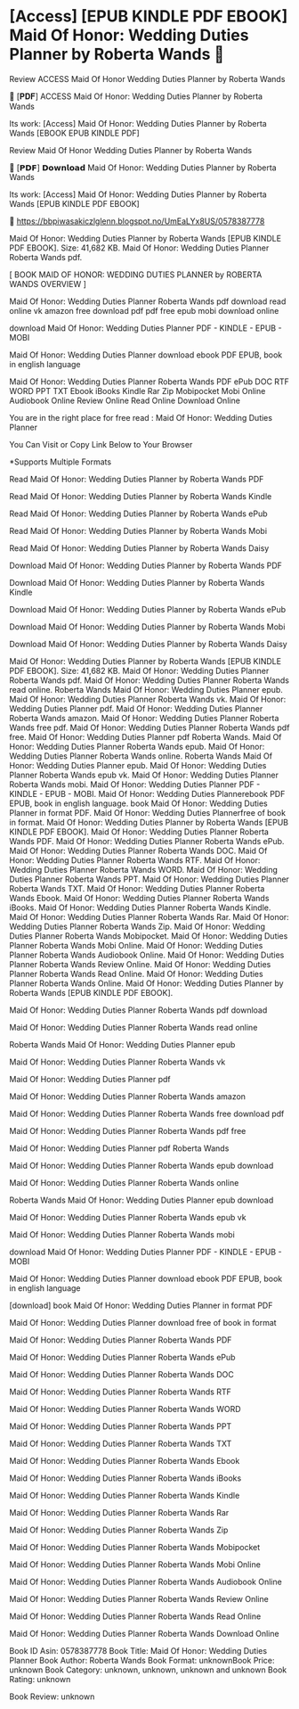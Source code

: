 # [Access] [EPUB KINDLE PDF EBOOK] Maid Of Honor: Wedding Duties Planner by  Roberta Wands 📩
Review ACCESS Maid Of Honor Wedding Duties Planner by Roberta Wands

📂 [𝐏𝐃𝐅] ACCESS Maid Of Honor: Wedding Duties Planner by Roberta Wands

Its work: [Access] Maid Of Honor: Wedding Duties Planner by Roberta Wands [EBOOK EPUB KINDLE PDF]


Review Maid Of Honor Wedding Duties Planner by Roberta Wands

📩 [𝗣𝗗𝗙] 𝗗𝗼𝘄𝗻𝗹𝗼𝗮𝗱 Maid Of Honor: Wedding Duties Planner by Roberta Wands

Its work: [Access] Maid Of Honor: Wedding Duties Planner by Roberta Wands [EPUB KINDLE PDF EBOOK]



📣 https://bbpiwasakiczlglenn.blogspot.no/UmEaLYx8US/0578387778



Maid Of Honor: Wedding Duties Planner by Roberta Wands [EPUB KINDLE PDF EBOOK]. Size: 41,682 KB. Maid Of Honor: Wedding Duties Planner Roberta Wands pdf.

[ BOOK MAID OF HONOR: WEDDING DUTIES PLANNER by ROBERTA WANDS OVERVIEW ]

Maid Of Honor: Wedding Duties Planner Roberta Wands pdf download read online vk amazon free download pdf pdf free epub mobi download online

download Maid Of Honor: Wedding Duties Planner PDF - KINDLE - EPUB - MOBI

Maid Of Honor: Wedding Duties Planner download ebook PDF EPUB, book in english language

Maid Of Honor: Wedding Duties Planner Roberta Wands PDF ePub DOC RTF WORD PPT TXT Ebook iBooks Kindle Rar Zip Mobipocket Mobi Online Audiobook Online Review Online Read Online Download Online

You are in the right place for free read : Maid Of Honor: Wedding Duties Planner

You Can Visit or Copy Link Below to Your Browser

*Supports Multiple Formats

Read Maid Of Honor: Wedding Duties Planner by Roberta Wands PDF

Read Maid Of Honor: Wedding Duties Planner by Roberta Wands Kindle

Read Maid Of Honor: Wedding Duties Planner by Roberta Wands ePub

Read Maid Of Honor: Wedding Duties Planner by Roberta Wands Mobi

Read Maid Of Honor: Wedding Duties Planner by Roberta Wands Daisy

Download Maid Of Honor: Wedding Duties Planner by Roberta Wands PDF

Download Maid Of Honor: Wedding Duties Planner by Roberta Wands Kindle

Download Maid Of Honor: Wedding Duties Planner by Roberta Wands ePub

Download Maid Of Honor: Wedding Duties Planner by Roberta Wands Mobi

Download Maid Of Honor: Wedding Duties Planner by Roberta Wands Daisy

Maid Of Honor: Wedding Duties Planner by Roberta Wands [EPUB KINDLE PDF EBOOK]. Size: 41,682 KB. Maid Of Honor: Wedding Duties Planner Roberta Wands pdf. Maid Of Honor: Wedding Duties Planner Roberta Wands read online. Roberta Wands Maid Of Honor: Wedding Duties Planner epub. Maid Of Honor: Wedding Duties Planner Roberta Wands vk. Maid Of Honor: Wedding Duties Planner pdf. Maid Of Honor: Wedding Duties Planner Roberta Wands amazon. Maid Of Honor: Wedding Duties Planner Roberta Wands free pdf. Maid Of Honor: Wedding Duties Planner Roberta Wands pdf free. Maid Of Honor: Wedding Duties Planner pdf Roberta Wands. Maid Of Honor: Wedding Duties Planner Roberta Wands epub. Maid Of Honor: Wedding Duties Planner Roberta Wands online. Roberta Wands Maid Of Honor: Wedding Duties Planner epub. Maid Of Honor: Wedding Duties Planner Roberta Wands epub vk. Maid Of Honor: Wedding Duties Planner Roberta Wands mobi. Maid Of Honor: Wedding Duties Planner PDF - KINDLE - EPUB - MOBI. Maid Of Honor: Wedding Duties Plannerebook PDF EPUB, book in english language. book Maid Of Honor: Wedding Duties Planner in format PDF. Maid Of Honor: Wedding Duties Plannerfree of book in format. Maid Of Honor: Wedding Duties Planner by Roberta Wands [EPUB KINDLE PDF EBOOK]. Maid Of Honor: Wedding Duties Planner Roberta Wands PDF. Maid Of Honor: Wedding Duties Planner Roberta Wands ePub. Maid Of Honor: Wedding Duties Planner Roberta Wands DOC. Maid Of Honor: Wedding Duties Planner Roberta Wands RTF. Maid Of Honor: Wedding Duties Planner Roberta Wands WORD. Maid Of Honor: Wedding Duties Planner Roberta Wands PPT. Maid Of Honor: Wedding Duties Planner Roberta Wands TXT. Maid Of Honor: Wedding Duties Planner Roberta Wands Ebook. Maid Of Honor: Wedding Duties Planner Roberta Wands iBooks. Maid Of Honor: Wedding Duties Planner Roberta Wands Kindle. Maid Of Honor: Wedding Duties Planner Roberta Wands Rar. Maid Of Honor: Wedding Duties Planner Roberta Wands Zip. Maid Of Honor: Wedding Duties Planner Roberta Wands Mobipocket. Maid Of Honor: Wedding Duties Planner Roberta Wands Mobi Online. Maid Of Honor: Wedding Duties Planner Roberta Wands Audiobook Online. Maid Of Honor: Wedding Duties Planner Roberta Wands Review Online. Maid Of Honor: Wedding Duties Planner Roberta Wands Read Online. Maid Of Honor: Wedding Duties Planner Roberta Wands Online. Maid Of Honor: Wedding Duties Planner by Roberta Wands [EPUB KINDLE PDF EBOOK].

Maid Of Honor: Wedding Duties Planner Roberta Wands pdf download

Maid Of Honor: Wedding Duties Planner Roberta Wands read online

Roberta Wands Maid Of Honor: Wedding Duties Planner epub

Maid Of Honor: Wedding Duties Planner Roberta Wands vk

Maid Of Honor: Wedding Duties Planner pdf

Maid Of Honor: Wedding Duties Planner Roberta Wands amazon

Maid Of Honor: Wedding Duties Planner Roberta Wands free download pdf

Maid Of Honor: Wedding Duties Planner Roberta Wands pdf free

Maid Of Honor: Wedding Duties Planner pdf Roberta Wands

Maid Of Honor: Wedding Duties Planner Roberta Wands epub download

Maid Of Honor: Wedding Duties Planner Roberta Wands online

Roberta Wands Maid Of Honor: Wedding Duties Planner epub download

Maid Of Honor: Wedding Duties Planner Roberta Wands epub vk

Maid Of Honor: Wedding Duties Planner Roberta Wands mobi

download Maid Of Honor: Wedding Duties Planner PDF - KINDLE - EPUB - MOBI

Maid Of Honor: Wedding Duties Planner download ebook PDF EPUB, book in english language

[download] book Maid Of Honor: Wedding Duties Planner in format PDF

Maid Of Honor: Wedding Duties Planner download free of book in format

Maid Of Honor: Wedding Duties Planner Roberta Wands PDF

Maid Of Honor: Wedding Duties Planner Roberta Wands ePub

Maid Of Honor: Wedding Duties Planner Roberta Wands DOC

Maid Of Honor: Wedding Duties Planner Roberta Wands RTF

Maid Of Honor: Wedding Duties Planner Roberta Wands WORD

Maid Of Honor: Wedding Duties Planner Roberta Wands PPT

Maid Of Honor: Wedding Duties Planner Roberta Wands TXT

Maid Of Honor: Wedding Duties Planner Roberta Wands Ebook

Maid Of Honor: Wedding Duties Planner Roberta Wands iBooks

Maid Of Honor: Wedding Duties Planner Roberta Wands Kindle

Maid Of Honor: Wedding Duties Planner Roberta Wands Rar

Maid Of Honor: Wedding Duties Planner Roberta Wands Zip

Maid Of Honor: Wedding Duties Planner Roberta Wands Mobipocket

Maid Of Honor: Wedding Duties Planner Roberta Wands Mobi Online

Maid Of Honor: Wedding Duties Planner Roberta Wands Audiobook Online

Maid Of Honor: Wedding Duties Planner Roberta Wands Review Online

Maid Of Honor: Wedding Duties Planner Roberta Wands Read Online

Maid Of Honor: Wedding Duties Planner Roberta Wands Download Online

Book ID Asin: 0578387778
Book Title: Maid Of Honor: Wedding Duties Planner
Book Author: Roberta Wands
Book Format: unknownBook Price: unknown
Book Category: unknown, unknown, unknown and unknown
Book Rating: unknown

Book Review: unknown
